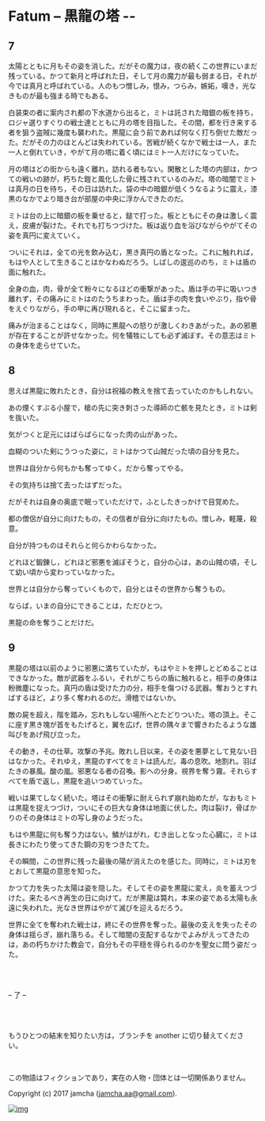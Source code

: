 

# Fatum &#x2013; 黒龍の塔 --


## 7

太陽とともに月もその姿を消した。だがその魔力は，夜の続くこの世界にいまだ残っている。かつて新月と呼ばれた日，そして月の魔力が最も弱まる日，それが今では真月と呼ばれている。人のもつ憎しみ，恨み，つらみ，嫉妬，嘆き，光なきものが最も強まる時でもある。  

白装束の者に案内され都の下水道から出ると，ミトは託された暗銀の板を持ち，ロジャ選りすぐりの戦士達とともに月の塔を目指した。その間，都を行き来する者を狙う盗賊に幾度も襲われた。黒龍に会う前であれば何なく打ち倒せた敵だった。だがその力のほとんどは失われている。苦戦が続くなかで戦士は一人，また一人と倒れていき，やがて月の塔に着く頃にはミト一人だけになっていた。  

月の塔はどの街からも遠く離れ，訪れる者もない。閑散とした塔の内部は，かつての戦いの跡が，朽ちた鎧と風化した骨に残されているのみだ。塔の暗闇でミトは真月の日を待ち，その日は訪れた。袋の中の暗銀が低くうなるように震え，漆黒のなかでより暗き台が部屋の中央に浮かんできたのだ。  

ミトは台の上に暗銀の板を乗せると，鎚で打った。板とともにその身は激しく震え，皮膚が裂けた。それでも打ちつづけた。板は返り血を浴びながらやがてその姿を真円に変えていく。  

ついにそれは，全ての光を飲み込む，黒き真円の盾となった。これに触れれば，もはや人として生きることはかなわぬだろう。しばしの逡巡ののち，ミトは盾の面に触れた。  

全身の血，肉，骨が全て粉々になるほどの衝撃があった。盾は手の平に吸いつき離れず，その痛みにミトはのたうちまわった。盾は手の肉を食いやぶり，指や骨をえぐりながら，手の甲に再び現れると，そこに留まった。  

痛みが治まることはなく，同時に黒龍への怒りが激しくわきあがった。あの邪悪が存在することが許せなかった。何を犠牲にしても必ず滅ぼす。その意志はミトの身体を走らせていた。  


## 8

思えば黒龍に敗れたとき，自分は祝福の教えを捨て去っていたのかもしれない。  

あの煙くすぶる小屋で，槍の先に突き刺さった導師の亡骸を見たとき，ミトは剣を抜いた。  

気がつくと足元にはばらばらになった肉の山があった。  

血糊のついた剣にうつった姿に，ミトはかつて山賊だった頃の自分を見た。  

世界は自分から何もかも奪ってゆく。だから奪ってやる。  

その気持ちは捨て去ったはずだった。  

だがそれは自身の奥底で眠っていただけで，ふとしたきっかけで目覚めた。  

都の僧侶が自分に向けたもの，その信者が自分に向けたもの。憎しみ，軽蔑，殺意。  

自分が持つものはそれらと何らかわらなかった。  

どれほど鍛錬し，どれほど邪悪を滅ぼそうと，自分の心は，あの山賊の頃，そして幼い頃から変わっていなかった。  

世界とは自分から奪っていくもので，自分とはその世界から奪うもの。  

ならば，いまの自分にできることは，ただひとつ。  

黒龍の命を奪うことだけだ。  


## 9

黒龍の塔は以前のように邪悪に満ちていたが，もはやミトを押しとどめることはできなかった。敵が武器をふるい，それがこちらの盾に触れると，相手の身体は粉微塵になった。真円の盾は受けた力の分，相手を傷つける武器。奪おうとすればするほど，より多く奪われるのだ。滑稽ではないか。  

敵の屍を超え，階を踏み，忘れもしない場所へとたどりついた。塔の頂上。そこに座す黒き塊が首をもたげると，翼を広げ，世界の隅々まで響きわたるような雄叫びをあげ飛び立った。  

その動き，その仕草。攻撃の予兆。敗れし日以来，その姿を悪夢として見ない日はなかった。それゆえ，黒龍のすべてをミトは読んだ。毒の息吹。地割れ。羽ばたきの暴風。酸の嵐。邪悪なる者の召喚。影への分身。視界を奪う霧。それらすべてを盾で返し，黒龍を追いつめていった。  

戦いは果てしなく続いた。塔はその衝撃に耐えられず崩れ始めたが，なおもミトは黒龍を捉えつづけ，ついにその巨大な身体は地面に伏した。肉は裂け，骨ばかりのその身体はミトの写し身のようだった。  

もはや黒龍に何も奪う力はない。鱗がはがれ，むき出しとなった心臓に，ミトは長きにわたり使ってきた鋼の刃をつきたてた。  

その瞬間，この世界に残った最後の陽が消えたのを感じた。同時に，ミトは刃をとおして黒龍の意思を知った。  

かつて力を失った太陽は姿を隠した。そしてその姿を黒龍に変え，炎を蓄えつづけた。来たるべき再生の日に向けて。だが黒龍は斃れ，本来の姿である太陽も永遠に失われた。光なき世界はやがて滅びを迎えるだろう。  

世界に全てを奪われた戦士は，終にその世界を奪った。最後の支えを失ったその身体は揺らぎ，崩れ落ちる。そして暗闇の支配するなかでよみがえってきたのは，あの朽ちかけた教会で，自分もその平穏を得られるのかを聖女に問う姿だった。  

<br>  

<br>  

&#x2013; 了 &#x2013;  

<br>  

<br>  

もうひとつの結末を知りたい方は，ブランチを another に切り替えてください。  

<br>  

この物語はフィクションであり，実在の人物・団体とは一切関係ありません。  

Copyright (c) 2017 jamcha (jamcha.aa@gmail.com).  

[![img](http://i.creativecommons.org/l/by-nc-sa/4.0/88x31.png)](http://creativecommons.org/licenses/by-nc-sa/4.0/deed)  

